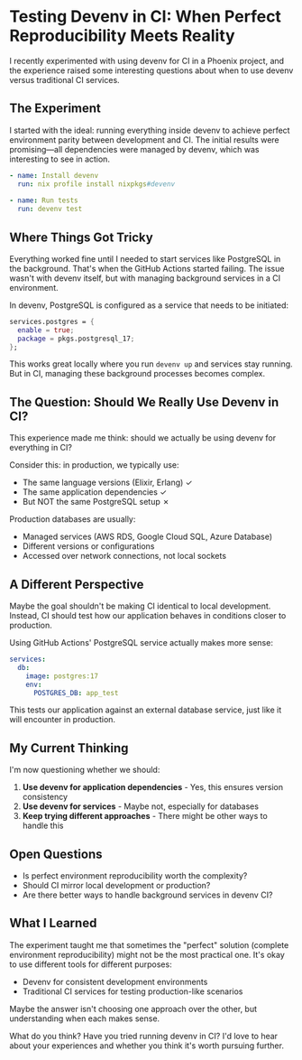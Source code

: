 # Testing Devenv in CI: When Perfect Reproducibility Meets Reality

I recently experimented with using devenv for CI in a Phoenix project, and the experience raised some interesting questions about when to use devenv versus traditional CI services.

## The Experiment

I started with the ideal: running everything inside devenv to achieve perfect environment parity between development and CI. The initial results were promising—all dependencies were managed by devenv, which was interesting to see in action.

```yaml
- name: Install devenv
  run: nix profile install nixpkgs#devenv
  
- name: Run tests
  run: devenv test
```

## Where Things Got Tricky

Everything worked fine until I needed to start services like PostgreSQL in the background. That's when the GitHub Actions started failing. The issue wasn't with devenv itself, but with managing background services in a CI environment.

In devenv, PostgreSQL is configured as a service that needs to be initiated:

```nix
services.postgres = {
  enable = true;
  package = pkgs.postgresql_17;
};
```

This works great locally where you run `devenv up` and services stay running. But in CI, managing these background processes becomes complex.

## The Question: Should We Really Use Devenv in CI?

This experience made me think: should we actually be using devenv for everything in CI?

Consider this: in production, we typically use:
- The same language versions (Elixir, Erlang) ✓
- The same application dependencies ✓
- But NOT the same PostgreSQL setup ✗

Production databases are usually:
- Managed services (AWS RDS, Google Cloud SQL, Azure Database)
- Different versions or configurations
- Accessed over network connections, not local sockets

## A Different Perspective

Maybe the goal shouldn't be making CI identical to local development. Instead, CI should test how our application behaves in conditions closer to production.

Using GitHub Actions' PostgreSQL service actually makes more sense:

```yaml
services:
  db:
    image: postgres:17
    env:
      POSTGRES_DB: app_test
```

This tests our application against an external database service, just like it will encounter in production.

## My Current Thinking

I'm now questioning whether we should:

1. **Use devenv for application dependencies** - Yes, this ensures version consistency
2. **Use devenv for services** - Maybe not, especially for databases
3. **Keep trying different approaches** - There might be other ways to handle this

## Open Questions

- Is perfect environment reproducibility worth the complexity?
- Should CI mirror local development or production?
- Are there better ways to handle background services in devenv CI?

## What I Learned

The experiment taught me that sometimes the "perfect" solution (complete environment reproducibility) might not be the most practical one. It's okay to use different tools for different purposes:

- Devenv for consistent development environments
- Traditional CI services for testing production-like scenarios

Maybe the answer isn't choosing one approach over the other, but understanding when each makes sense.

What do you think? Have you tried running devenv in CI? I'd love to hear about your experiences and whether you think it's worth pursuing further.